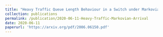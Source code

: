 ```yaml
---
title: "Heavy Traffic Queue Length Behaviour in a Switch under Markovian Arrivals"
collection: publications
permalink: /publication/2020-06-11-Heavy-Traffic-Markovian-Arrival
date: 2020-06-11
paperurl: 'https://arxiv.org/pdf/2006.06150.pdf'
---
```


